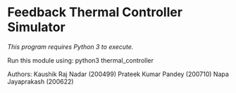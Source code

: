# Feedback Thermal Controller Simulator

*This program requires Python 3 to execute.*

Run this module using:
python3 thermal_controller

Authors:
Kaushik Raj Nadar (200499)
Prateek Kumar Pandey (200710)
Napa Jayaprakash (200622)

